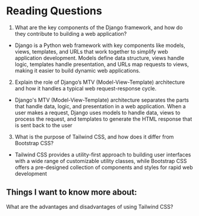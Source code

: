 # Reading Questions

1. What are the key components of the Django framework, and how do they contribute to building a web application?

- Django is a Python web framework with key components like models, views, templates, and URLs that work together to simplify web application development. Models define data structure, views handle logic, templates handle presentation, and URLs map requests to views, making it easier to build dynamic web applications.

2. Explain the role of Django’s MTV (Model-View-Template) architecture and how it handles a typical web request-response cycle.

- Django's MTV (Model-View-Template) architecture separates the parts that handle data, logic, and presentation in a web application. When a user makes a request, Django uses models to handle data, views to process the request, and templates to generate the HTML response that is sent back to the user

3. What is the purpose of Tailwind CSS, and how does it differ from Bootstrap CSS?

- Tailwind CSS provides a utility-first approach to building user interfaces with a wide range of customizable utility classes, while Bootstrap CSS offers a pre-designed collection of components and styles for rapid web development

## Things I want to know more about: 

What are the advantages and disadvantages of using Tailwind CSS?
